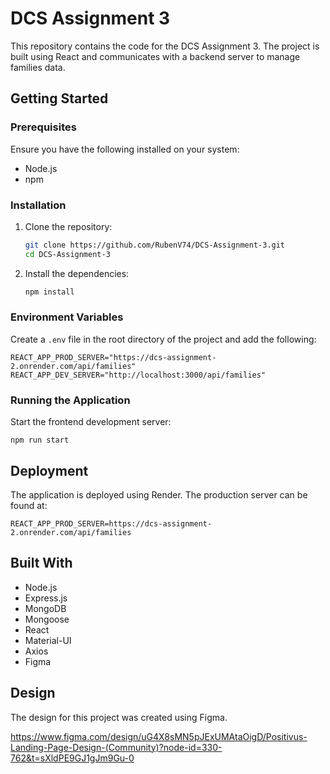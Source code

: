 # DCS Assignment 3

This repository contains the code for the DCS Assignment 3. The project is built using React and communicates with a backend server to manage families data.

## Getting Started

### Prerequisites

Ensure you have the following installed on your system:
- Node.js
- npm

### Installation

1. Clone the repository:

    ```bash
    git clone https://github.com/RubenV74/DCS-Assignment-3.git
    cd DCS-Assignment-3
    ```

2. Install the dependencies:

    ```bash
    npm install
    ```

### Environment Variables

Create a `.env` file in the root directory of the project and add the following:

```env
REACT_APP_PROD_SERVER="https://dcs-assignment-2.onrender.com/api/families"
REACT_APP_DEV_SERVER="http://localhost:3000/api/families"
```

### Running the Application

Start the frontend development server:

```env
npm run start
```



## Deployment

The application is deployed using Render. The production server can be found at:

```env
REACT_APP_PROD_SERVER=https://dcs-assignment-2.onrender.com/api/families
```

## Built With

- Node.js
- Express.js
- MongoDB
- Mongoose
- React
- Material-UI
- Axios
- Figma

## Design

The design for this project was created using Figma.

https://www.figma.com/design/uG4X8sMN5pJExUMAtaOigD/Positivus-Landing-Page-Design-(Community)?node-id=330-762&t=sXldPE9GJ1gJm9Gu-0